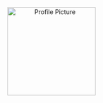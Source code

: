 <div style="text-align: center;">
  <img src="https://github.com/Xild076.png" alt="Profile Picture" width="200" />
</div>
